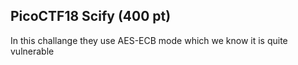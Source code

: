<h2>PicoCTF18 Scify (400 pt)</h2>

In this challange they use AES-ECB mode which we know it is quite vulnerable 


